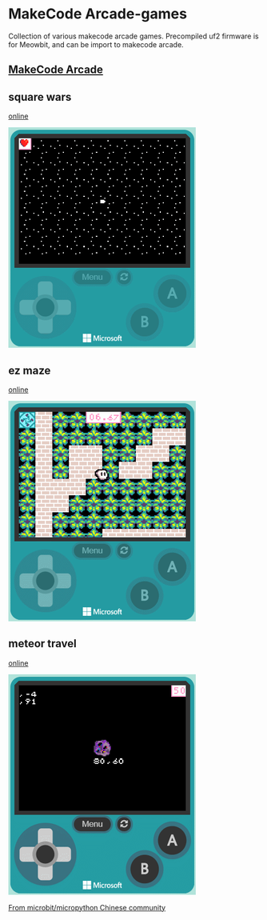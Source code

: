 # MakeCode Arcade-games
Collection of various makecode arcade games. Precompiled uf2 firmware is for Meowbit, and can be import to makecode arcade.

## [MakeCode Arcade](https://arcade.makecode.com/) ##  

## square wars ##  
[online](https://arcade.makecode.com/01641-86661-96897-78714)

![](arcade-square-wars.gif)

## ez maze ##  
[online](https://arcade.makecode.com/68337-74786-16356-85674)

![](arcade-ez-maze.gif)

## meteor travel ##  
[online](https://arcade.makecode.com/07488-08884-89402-35961)

![](arcade-meteor-travel.gif)


[From microbit/micropython Chinese community](http://www.micropython.org.cn)
